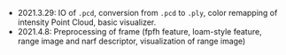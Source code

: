 - 2021.3.29: IO of `.pcd`, conversion from `.pcd` to `.ply`, color remapping of intensity Point Cloud, basic visualizer.
- 2021.4.8: Preprocessing of frame (fpfh feature, loam-style feature, range image and narf descriptor, visualization of range image)